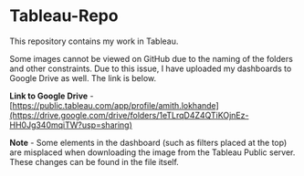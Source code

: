 # Tableau-Repo

This repository contains my work in Tableau.  

Some images cannot be viewed on GitHub due to the naming of the folders and other constraints. Due to this issue, I have uploaded my dashboards to Google Drive as well. The link is below.

**Link to Google Drive** - [https://public.tableau.com/app/profile/amith.lokhande](https://drive.google.com/drive/folders/1eTLrqD4Z4QTiKOjnEz-HH0Jg340mqiTW?usp=sharing) 

**Note** - Some elements in the dashboard (such as filters placed at the top) are misplaced when downloading the image from the Tableau Public server. These changes can be found in the file itself. 
